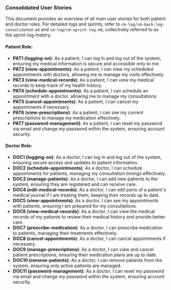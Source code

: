 ### Consolidated User Stories

This document provides an overview of all main user stories for both patient and doctor roles. For detailed logs and sprints, refer to `cm-log/cm-back-log-consolidated.md` and `cm-log/cm-sprint-log.md`, collectively referred to as the sprint-log-history.

#### Patient Role:

- **PAT1 (logging-on)**: As a patient, I can log in and log out of the system, ensuring my medical information is secure and accessible only to me.
- **PAT2 (view-appointments)**: As a patient, I can view my scheduled appointments with doctors, allowing me to manage my visits effectively.
- **PAT3 (view-medical-records)**: As a patient, I can view my medical records to keep track of my health history.
- **PAT4 (schedule-appointments)**: As a patient, I can schedule an appointment with a doctor, allowing me to manage my consultations.
- **PAT5 (cancel-appointments)**: As a patient, I can cancel my appointments if necessary.
- **PAT6 (view-prescriptions)**: As a patient, I can see my current prescriptions to manage my medication effectively.
- **PAT7 (password-management)**: As a patient, I can reset my password via email and change my password within the system, ensuring account security.

#### Doctor Role:

- **DOC1 (logging-on)**: As a doctor, I can log in and log out of the system, ensuring secure access and updates to patient information.
- **DOC2 (schedule-appointments)**: As a doctor, I can schedule appointments for patients, managing my consultation timings effectively.
- **DOC3 (manage-patients)**: As a doctor, I can add new patients to the system, ensuring they are registered and can receive care.
- **DOC4 (edit-medical-records)**: As a doctor, I can edit parts of a patient's medical journal if I am treating them, keeping their records up to date.
- **DOC5 (view-appointments)**: As a doctor, I can see my appointments with patients, ensuring I am prepared for my consultations.
- **DOC6 (view-medical-records)**: As a doctor, I can view the medical records of my patients to review their medical history and provide better care.
- **DOC7 (prescribe-medication)**: As a doctor, I can prescribe medication to patients, managing their treatments effectively.
- **DOC8 (cancel-appointments)**: As a doctor, I can cancel appointments if necessary.
- **DOC9 (manage-prescriptions)**: As a doctor, I can view and cancel patient prescriptions, ensuring their medication plans are up to date.
- **DOC10 (remove-patients)**: As a doctor, I can remove patients from the system, ensuring only active patients are managed.
- **DOC11 (password-management)**: As a doctor, I can reset my password via email and change my password within the system, ensuring account security.

